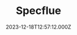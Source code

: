 ---
date: 2023-12-18T12:57:12.000Z
title: Specflue
latitude: 52.041146782602105
longitude: 0.7492804039038526
category: checkin
---